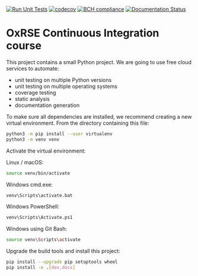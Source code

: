 [![Run Unit Tests](https://github.com/Sol-sf/ci-course/actions/workflows/unit-tests.yml/badge.svg)](https://github.com/Sol-sf/ci-course/actions/workflows/unit-tests.yml)
[![codecov](https://codecov.io/gh/Sol-sf/ci-course/branch/main/graph/badge.svg?token=1QIKCZYN7P)](https://codecov.io/gh/Sol-sf/ci-course)
[![BCH compliance](https://bettercodehub.com/edge/badge/Sol-sf/ci-course?branch=main)](https://bettercodehub.com/)
[![Documentation Status](https://readthedocs.org/projects/ci-course-sol/badge/?version=latest)](https://ci-course-sol.readthedocs.io/en/latest/?badge=latest)

# OxRSE Continuous Integration course

This project contains a small Python project. We are going to use free cloud services to automate:

- unit testing on multiple Python versions
- unit testing on multiple operating systems
- coverage testing
- static analysis
- documentation generation

To make sure all dependencies are installed, we recommend creating a new virtual environment.
From the directory containing this file:

```bash
python3 -m pip install --user virtualenv
python3 -m venv venv
```

Activate the virtual environment:

Linux / macOS:
```bash
source venv/bin/activate
```

Windows cmd.exe:
```bash
venv\Scripts\activate.bat
```

Windows PowerShell:
```bash
venv\Scripts\Activate.ps1
```

Windows using Git Bash:
```bash
source venv\Scripts\activate
```

Upgrade the build tools and install this project:

```bash
pip install --upgrade pip setuptools wheel
pip install -e .[dev,docs]
```
